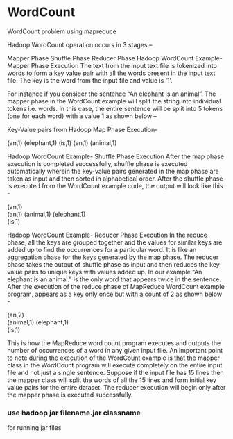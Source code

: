 # WordCount
WordCount problem using mapreduce


Hadoop WordCount operation occurs in 3 stages –

Mapper Phase
Shuffle Phase
Reducer Phase
Hadoop WordCount Example- Mapper Phase Execution
The text from the input text file is tokenized into words to form a key value pair with all the words present in the input text file. The key is the word from the input file and value is ‘1’.

For instance if you consider the sentence “An elephant is an animal”. The mapper phase in the WordCount example will split the string into individual tokens i.e. words. In this case, the entire sentence will be split into 5 tokens (one for each word) with a value 1 as shown below –

Key-Value pairs from Hadoop Map Phase Execution-

(an,1)
(elephant,1)
(is,1)
(an,1)
(animal,1)


​Hadoop WordCount Example- Shuffle Phase Execution
After the map phase execution is completed successfully, shuffle phase is executed automatically wherein the key-value pairs generated in the map phase are taken as input and then sorted in alphabetical order. After the shuffle phase is executed from the WordCount example code, the output will look like this -

(an,1)  
(an,1) 
(animal,1)
(elephant,1)  
(is,1) 





​Hadoop WordCount Example- Reducer Phase Execution
In the reduce phase, all the keys are grouped together and the values for similar keys are added up to find the occurrences for a particular word. It is like an aggregation phase for the keys generated by the map phase. The reducer phase takes the output of shuffle phase as input and then reduces the key-value pairs to unique keys with values added up. In our example “An elephant is an animal.” is the only word that appears twice in the sentence. After the execution of the reduce phase of MapReduce WordCount example program, appears as a key only once but with a count of 2 as shown below -

(an,2)  
(animal,1)
(elephant,1)  
(is,1) 

​This is how the MapReduce word count program executes and outputs the number of occurrences of a word in any given input file. An important point to note during the execution of the WordCount example is that the mapper class in the WordCount program will execute completely on the entire input file and not just a single sentence. Suppose if the input file has 15 lines then the mapper class will split the words of all the 15 lines and form initial key value pairs for the entire dataset. The reducer execution will begin only after the mapper phase is executed successfully.

### use hadoop jar filename.jar classname 
for running jar files 



